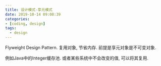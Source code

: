 ```yaml
---
title: 设计模式-享元模式
date: 2019-10-14 09:08:39
categories:
- [coding, design]
tags:
  - design
---
```


Flyweight Design Pattern. 复用对象, 节省内存. 前提是享元对象是不可变对象.

例如Java中的Integer缓存池. 或者某些系统中不会改变的值, 可以将其复用.

